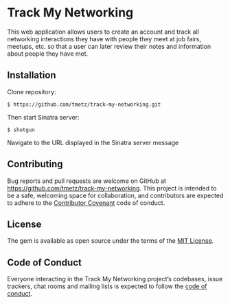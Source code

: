 
# Track My Networking

This web application allows users to create an account and track all networking interactions they have with people they meet at job fairs, meetups, etc. so that a user can later review their notes and information about people they have met.

## Installation

Clone repository:

```
$ https://github.com/tmetz/track-my-networking.git
```
Then start Sinatra server:

```
$ shotgun
```

Navigate to the URL displayed in the Sinatra server message


## Contributing

Bug reports and pull requests are welcome on GitHub at https://github.com/tmetz/track-my-networking. This project is intended to be a safe, welcoming space for collaboration, and contributors are expected to adhere to the [Contributor Covenant](http://contributor-covenant.org) code of conduct.

## License

The gem is available as open source under the terms of the [MIT License](https://opensource.org/licenses/MIT).

## Code of Conduct

Everyone interacting in the Track My Networking project’s codebases, issue trackers, chat rooms and mailing lists is expected to follow the [code of conduct](https://github.com/tmetz/track-my-networking/blob/master/CODE_OF_CONDUCT.md).
